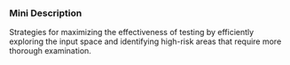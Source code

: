 ### Mini Description

Strategies for maximizing the effectiveness of testing by efficiently exploring the input space and identifying high-risk areas that require more thorough examination.
